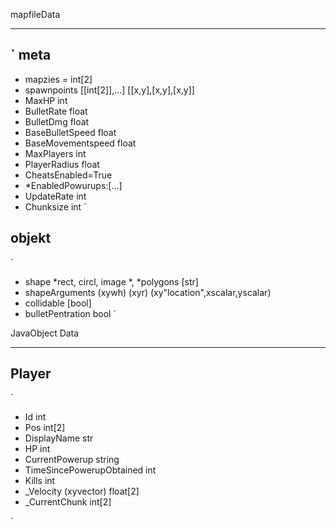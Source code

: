 mapfileData  
***********
`
meta
-----
* mapzies = int[2]
* spawnpoints [[int[2]],...] [[x,y],[x,y],[x,y]]
* MaxHP int
* BulletRate float 
* BulletDmg float
* BaseBulletSpeed float
* BaseMovementspeed float
* MaxPlayers int
* PlayerRadius float
* CheatsEnabled=True
* *EnabledPowurups:[...]
* UpdateRate  int 
* Chunksize  int 
`

objekt
-------
`
* shape *rect, circl, image *, *polygons  [str]
* shapeArguments (xywh) (xyr) (xy"location",xscalar,yscalar)  
* collidable  [bool]
* bulletPentration  bool
`

JavaObject Data  
***************
Player  
-----------
`
* Id  int
* Pos  int[2]
* DisplayName str  
* HP  int
* CurrentPowerup string   
* TimeSincePowerupObtained int 
* Kills  int
* _Velocity (xyvector) float[2]  
* _CurrentChunk  int[2]


`